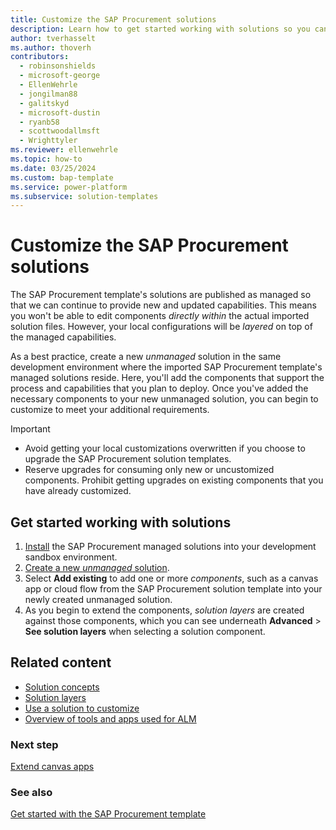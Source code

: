 ```yaml
---
title: Customize the SAP Procurement solutions
description: Learn how to get started working with solutions so you can customize the SAP Procurement template's solutions to meet your local business requirements.
author: tverhasselt
ms.author: thoverh
contributors:
  - robinsonshields
  - microsoft-george
  - EllenWehrle
  - jongilman88
  - galitskyd
  - microsoft-dustin
  - ryanb58
  - scottwoodallmsft
  - Wrighttyler
ms.reviewer: ellenwehrle
ms.topic: how-to
ms.date: 03/25/2024
ms.custom: bap-template
ms.service: power-platform
ms.subservice: solution-templates
---
```


# Customize the SAP Procurement solutions

The SAP Procurement template's solutions are published as managed so that we can continue to provide new and updated capabilities. This means you won't be able to edit components _directly within_ the actual imported solution files. However, your local configurations will be _layered_ on top of the managed capabilities.

As a best practice, create a new _unmanaged_ solution in the same development environment where the imported SAP Procurement template's managed solutions reside. Here, you'll add the components that support the process and capabilities that you plan to deploy. Once you've added the necessary components to your new unmanaged solution, you can begin to customize to meet your additional requirements.

> [!IMPORTANT]
>
> - Avoid getting your local customizations overwritten if you choose to upgrade the SAP Procurement solution templates.
> - Reserve upgrades for consuming only new or uncustomized components. Prohibit getting upgrades on existing components that you have already customized.

## Get started working with solutions

1. [Install](install.md) the SAP Procurement managed solutions into your development sandbox environment.
1. [Create a new _unmanaged_ solution](/power-apps/maker/data-platform/create-solution).
1. Select **Add existing** to add one or more _components_, such as a canvas app or cloud flow from the SAP Procurement solution template into your newly created unmanaged solution.
1. As you begin to extend the components, _solution layers_ are created against those components, which you can see underneath **Advanced** > **See solution layers** when selecting a solution component.

## Related content

- [Solution concepts](/power-platform/alm/solution-concepts-alm)
- [Solution layers](/power-platform/alm/solution-layers-alm)
- [Use a solution to customize](/power-platform/alm/use-solutions-for-your-customizations)
- [Overview of tools and apps used for ALM](/power-platform/alm/tools-apps-used-alm)

### Next step

[Extend canvas apps](extend-canvas-apps.md)

### See also

[Get started with the SAP Procurement template](get-started.md)
